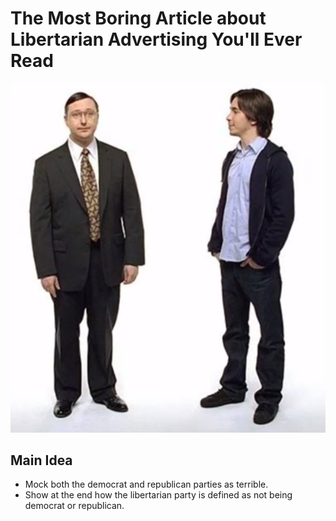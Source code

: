 # The Most Boring Article about Libertarian Advertising You'll Ever Read

![Us Vs. Them](../.gitbook/assets/image%20%28214%29.png)

## Main Idea

* Mock both the democrat and republican parties as terrible.
* Show at the end how the libertarian party is defined as not being democrat or republican.



